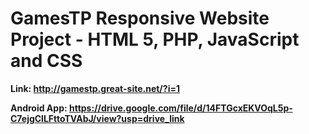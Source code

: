 <h1>GamesTP Responsive Website Project - HTML 5, PHP, JavaScript and CSS</h1>

<b>Link: http://gamestp.great-site.net/?i=1<b>

<b>Android App: https://drive.google.com/file/d/14FTGcxEKVOqL5p-C7ejgClLFttoTVAbJ/view?usp=drive_link<b>